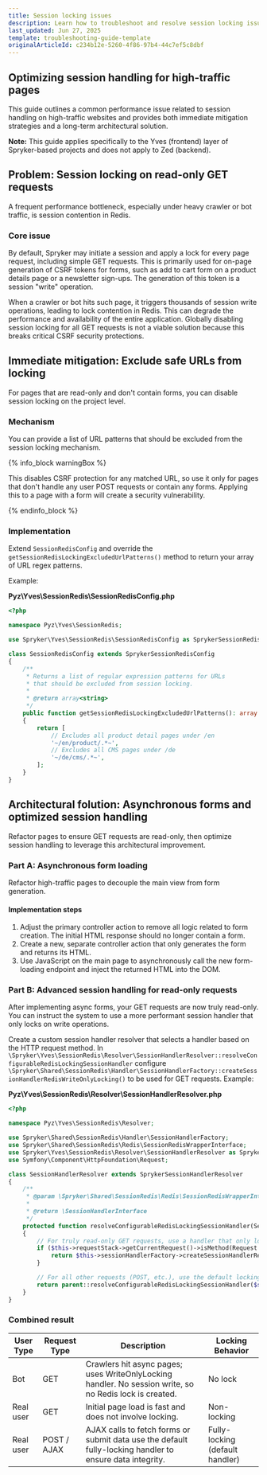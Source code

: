 ```yaml
---
title: Session locking issues
description: Learn how to troubleshoot and resolve session locking issues in Spryker projects.
last_updated: Jun 27, 2025
template: troubleshooting-guide-template
originalArticleId: c234b12e-5260-4f86-97b4-44c7ef5c8dbf
---
```


## Optimizing session handling for high-traffic pages

This guide outlines a common performance issue related to session handling on high-traffic websites and provides both immediate mitigation strategies and a long-term architectural solution.

**Note:** This guide applies specifically to the Yves (frontend) layer of Spryker-based projects and does not apply to Zed (backend).

## Problem: Session locking on read-only GET requests

A frequent performance bottleneck, especially under heavy crawler or bot traffic, is session contention in Redis.

### Core issue

By default, Spryker may initiate a session and apply a lock for every page request, including simple GET requests. This is primarily used for on-page generation of CSRF tokens for forms, such as add to cart form on a product details page or a newsletter sign-ups. The generation of this token is a session "write" operation.

When a crawler or bot hits such page, it triggers thousands of session write operations, leading to lock contention in Redis. This can degrade the performance and availability of the entire application. Globally disabling session locking for all GET requests is not a viable solution because this breaks critical CSRF security protections.

## Immediate mitigation: Exclude safe URLs from locking

For pages that are read-only and don't contain forms, you can disable session locking on the project level.

### Mechanism

You can provide a list of URL patterns that should be excluded from the session locking mechanism.

{% info_block warningBox %}

This disables CSRF protection for any matched URL, so use it only for pages that don't handle any user POST requests or contain any forms. Applying this to a page with a form will create a security vulnerability.

{% endinfo_block %}


### Implementation

Extend `SessionRedisConfig` and override the `getSessionRedisLockingExcludedUrlPatterns()` method to return your array of URL regex patterns.

Example:

**Pyz\Yves\SessionRedis\SessionRedisConfig.php**

```php
<?php

namespace Pyz\Yves\SessionRedis;

use Spryker\Yves\SessionRedis\SessionRedisConfig as SprykerSessionRedisConfig;

class SessionRedisConfig extends SprykerSessionRedisConfig
{
    /**
     * Returns a list of regular expression patterns for URLs
     * that should be excluded from session locking.
     *
     * @return array<string>
     */
    public function getSessionRedisLockingExcludedUrlPatterns(): array
    {
        return [
            // Excludes all product detail pages under /en
            '~/en/product/.*~',
            // Excludes all CMS pages under /de
            '~/de/cms/.*~',
        ];
    }
}
```

## Architectural folution: Asynchronous forms and optimized session handling

Refactor pages to ensure GET requests are read-only, then optimize session handling to leverage this architectural improvement.

### Part A: Asynchronous form loading

Refactor high-traffic pages to decouple the main view from form generation.

#### Implementation steps

1. Adjust the primary controller action to remove all logic related to form creation. The initial HTML response should no longer contain a form.
2. Create a new, separate controller action that only generates the form and returns its HTML.
3. Use JavaScript on the main page to asynchronously call the new form-loading endpoint and inject the returned HTML into the DOM.

### Part B: Advanced session handling for read-only requests

After implementing async forms, your GET requests are now truly read-only. You can instruct the system to use a more performant session handler that only locks on write operations.

Create a custom session handler resolver that selects a handler based on the HTTP request method. In `\Spryker\Yves\SessionRedis\Resolver\SessionHandlerResolver::resolveConfigurableRedisLockingSessionHandler` configure `\Spryker\Shared\SessionRedis\Handler\SessionHandlerFactory::createSessionHandlerRedisWriteOnlyLocking()` to be used for GET requests. Example:

**Pyz\Yves\SessionRedis\Resolver\SessionHandlerResolver.php**

```php
<?php

namespace Pyz\Yves\SessionRedis\Resolver;

use Spryker\Shared\SessionRedis\Handler\SessionHandlerFactory;
use Spryker\Shared\SessionRedis\Redis\SessionRedisWrapperInterface;
use Spryker\Yves\SessionRedis\Resolver\SessionHandlerResolver as SprykerSessionHandlerResolver;
use Symfony\Component\HttpFoundation\Request;

class SessionHandlerResolver extends SprykerSessionHandlerResolver
{
    /**
     * @param \Spryker\Shared\SessionRedis\Redis\SessionRedisWrapperInterface $sessionRedisWrapper
     *
     * @return \SessionHandlerInterface
     */
    protected function resolveConfigurableRedisLockingSessionHandler(SessionRedisWrapperInterface $sessionRedisWrapper): \SessionHandlerInterface
    {
        // For truly read-only GET requests, use a handler that only locks on writes.
        if ($this->requestStack->getCurrentRequest()->isMethod(Request::METHOD_GET)) {
            return $this->sessionHandlerFactory->createSessionHandlerRedisWriteOnlyLocking($sessionRedisWrapper);
        }

        // For all other requests (POST, etc.), use the default locking handler.
        return parent::resolveConfigurableRedisLockingSessionHandler($sessionRedisWrapper);
    }
}
```

### Combined result

| User Type   | Request Type     | Description                                                                                                         | Locking Behavior                 |
|-------------|------------------|---------------------------------------------------------------------------------------------------------------------|----------------------------------|
| Bot         | GET              | Crawlers hit async pages; uses WriteOnlyLocking handler. No session write, so no Redis lock is created.             | No lock                          |
| Real user   | GET              | Initial page load is fast and does not involve locking.                                                             | Non-locking                      |
| Real user   | POST / AJAX      | AJAX calls to fetch forms or submit data use the default fully-locking handler to ensure data integrity.            | Fully-locking (default handler)  |












































